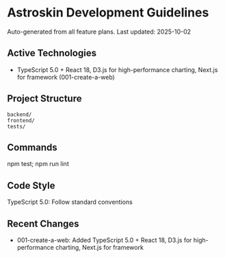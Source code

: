 ﻿# Astroskin Development Guidelines

Auto-generated from all feature plans. Last updated: 2025-10-02

## Active Technologies
- TypeScript 5.0 + React 18, D3.js for high-performance charting, Next.js for framework (001-create-a-web)

## Project Structure
```
backend/
frontend/
tests/
```

## Commands
npm test; npm run lint

## Code Style
TypeScript 5.0: Follow standard conventions

## Recent Changes
- 001-create-a-web: Added TypeScript 5.0 + React 18, D3.js for high-performance charting, Next.js for framework

<!-- MANUAL ADDITIONS START -->
<!-- MANUAL ADDITIONS END -->
